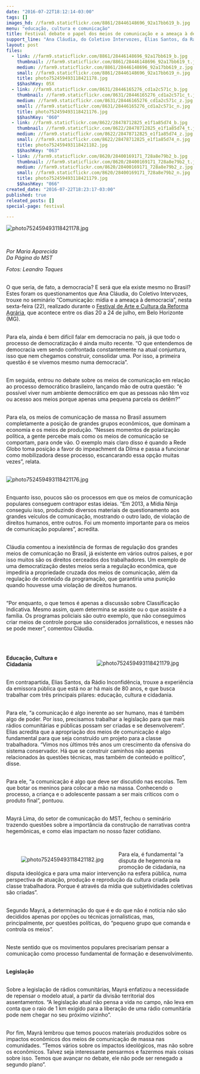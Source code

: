 ```yaml
---
date: "2016-07-22T18:12:14-03:00"
tags: []
images_hd: //farm9.staticflickr.com/8861/28446148696_92a17bb619_b.jpg
menu: "educação, cultura e comunicação"
title: Festival debate o papel dos meios de comunicação e a ameaça à democracia
support_line: "Ana Cláudia, do Coletivo Intervozes, Elias Santos, da Rádio Inconfidência e Mayrá Lima, do Setor de Comunicação do MST, estiveram presente na mesa,"
layout: post
files:
  - link: //farm9.staticflickr.com/8861/28446148696_92a17bb619_b.jpg
    thumbnail: //farm9.staticflickr.com/8861/28446148696_92a17bb619_t.jpg
    medium: //farm9.staticflickr.com/8861/28446148696_92a17bb619_z.jpg
    small: //farm9.staticflickr.com/8861/28446148696_92a17bb619_n.jpg
    title: photo752459493118421178.jpg
    $$hashKey: 05X
  - link: //farm9.staticflickr.com/8631/28446165276_cd1a2c571c_b.jpg
    thumbnail: //farm9.staticflickr.com/8631/28446165276_cd1a2c571c_t.jpg
    medium: //farm9.staticflickr.com/8631/28446165276_cd1a2c571c_z.jpg
    small: //farm9.staticflickr.com/8631/28446165276_cd1a2c571c_n.jpg
    title: photo752459493118421176.jpg
    $$hashKey: "060"
  - link: //farm9.staticflickr.com/8622/28478712825_e1f1a85d74_b.jpg
    thumbnail: //farm9.staticflickr.com/8622/28478712825_e1f1a85d74_t.jpg
    medium: //farm9.staticflickr.com/8622/28478712825_e1f1a85d74_z.jpg
    small: //farm9.staticflickr.com/8622/28478712825_e1f1a85d74_n.jpg
    title: photo752459493118421182.jpg
    $$hashKey: "063"
  - link: //farm9.staticflickr.com/8620/28400169171_728a8e79b2_b.jpg
    thumbnail: //farm9.staticflickr.com/8620/28400169171_728a8e79b2_t.jpg
    medium: //farm9.staticflickr.com/8620/28400169171_728a8e79b2_z.jpg
    small: //farm9.staticflickr.com/8620/28400169171_728a8e79b2_n.jpg
    title: photo752459493118421179.jpg
    $$hashKey: "066"
created_date: "2016-07-22T18:23:17-03:00"
published: true
releated_posts: []
special-page: festival

---
```

<p><img alt="photo752459493118421178.jpg" src="//farm9.staticflickr.com/8861/28446148696_92a17bb619_b.jpg" /></p>

<p>&nbsp;</p>

<p><em>Por Maria Aparecida<br />
Da P&aacute;gina do MST</em></p>

<p><em>Fotos: Leandro Taques</em></p>

<p><br />
O que seria, de fato, a democracia? E ser&aacute; que ela existe mesmo no Brasil? Estes foram os questionamentos que Ana Cl&aacute;udia, do Coletivo Intervozes, trouxe no semin&aacute;rio &ldquo;Comunica&ccedil;&atilde;o: m&iacute;dia e a amea&ccedil;a &agrave; democracia&rdquo;, nesta sexta-feira (22), realizado durante o <a href="http://www.mst.org.br/festival-da-reforma-agraria/">Festival de Arte e Cultura da Reforma Agr&aacute;ria</a>, que acontece entre os dias 20 a 24 de julho, em Belo Horizonte (MG).</p>

<p><br />
Para ela, ainda &eacute; bem dif&iacute;cil falar em democracia no pa&iacute;s, j&aacute; que todo o processo de democratiza&ccedil;&atilde;o &eacute; ainda muito recente. &ldquo;O que entendemos de democracia vem sendo confrontada constantemente na atual conjuntura, isso que nem chegamos construir, consolidar uma. Por isso, a primeira quest&atilde;o &eacute; se vivemos mesmo numa democracia&rdquo;.</p>

<p><br />
Em seguida, entrou no debate sobre os meios de comunica&ccedil;&atilde;o em rela&ccedil;&atilde;o ao processo democr&aacute;tico brasileiro, lan&ccedil;ando m&atilde;o de outra quest&atilde;o: &ldquo;&eacute; poss&iacute;vel viver num ambiente democr&aacute;tico em que as pessoas n&atilde;o t&ecirc;m voz ou acesso aos meios porque apenas uma pequena parcela os det&ecirc;m?&rdquo;</p>

<p><br />
Para ela, os meios de comunica&ccedil;&atilde;o de massa no Brasil assumem completamente a posi&ccedil;&atilde;o de grandes grupos econ&ocirc;micos, que dominam a economia e os meios de produ&ccedil;&atilde;o. &ldquo;Nesses momentos de polariza&ccedil;&atilde;o pol&iacute;tica, a gente percebe mais como os meios de comunica&ccedil;&atilde;o se comportam, para onde v&atilde;o. O exemplo mais claro disso &eacute; quando a Rede Globo toma posi&ccedil;&atilde;o a favor do impeachment da Dilma e passa a funcionar como mobilizadora desse processo, escancarando essa op&ccedil;&atilde;o muitas vezes&rdquo;, relata.<br />
&nbsp;</p>

<p><img alt="photo752459493118421176.jpg" src="//farm9.staticflickr.com/8631/28446165276_cd1a2c571c_b.jpg" /></p>

<p><br />
Enquanto isso, poucos s&atilde;o os processos em que os meios de comunica&ccedil;&atilde;o populares conseguem contrapor estas ideias. &ldquo;Em 2013, a M&iacute;dia Ninja conseguiu isso, produzindo diversos materiais de questionamento aos grandes ve&iacute;culos de comunica&ccedil;&atilde;o, mostrando o outro lado, de viola&ccedil;&atilde;o de direitos humanos, entre outros. Foi um momento importante para os meios de comunica&ccedil;&atilde;o populares&rdquo;, acredita.</p>

<p><br />
Cl&aacute;udia comentou a inexist&ecirc;ncia de formas de regula&ccedil;&atilde;o dos grandes meios de comunica&ccedil;&atilde;o no Brasil, j&aacute; existente em v&aacute;rios outros pa&iacute;ses, e por isso muitos s&atilde;o os direitos cerceados dos trabalhadores. Um exemplo de uma democratiza&ccedil;&atilde;o destes meios seria a regula&ccedil;&atilde;o econ&ocirc;mica, que impediria a propriedade cruzada dos meios de comunica&ccedil;&atilde;o, al&eacute;m da regula&ccedil;&atilde;o de conte&uacute;do da programa&ccedil;&atilde;o, que garantiria uma puni&ccedil;&atilde;o quando houvesse uma viola&ccedil;&atilde;o de direitos humanos.&nbsp;</p>

<p><br />
&ldquo;Por enquanto, o que temos &eacute; apenas a discuss&atilde;o sobre Classifica&ccedil;&atilde;o Indicativa. Mesmo assim, quem determina se assiste ou o que assiste &eacute; a fam&iacute;lia. Os programas policiais s&atilde;o outro exemplo, que n&atilde;o conseguimos criar meios de controle porque s&atilde;o considerados jornal&iacute;sticos, e nesses n&atilde;o se pode mexer&rdquo;, comentou Cl&aacute;udia.</p>

<p><br />
&nbsp;</p>

<figure class="image" style="float:right"><img alt="photo752459493118421179.jpg" src="//farm9.staticflickr.com/8620/28400169171_728a8e79b2_b.jpg" />
<figcaption></figcaption>
</figure>

<p><strong>Educa&ccedil;&atilde;o, Cultura e Cidadania</strong></p>

<p><br />
Em contrapartida, Elias Santos, da R&aacute;dio Inconfid&ecirc;ncia, trouxe a experi&ecirc;ncia da emissora p&uacute;blica que est&aacute; no ar h&aacute; mais de 80 anos, e que busca trabalhar com tr&ecirc;s principais pilares: educa&ccedil;&atilde;o, cultura e cidadania.</p>

<p><br />
Para ele, &ldquo;a comunica&ccedil;&atilde;o &eacute; algo inerente ao ser humano, mas &eacute; tamb&eacute;m algo de poder. Por isso, precisamos trabalhar a legisla&ccedil;&atilde;o para que mais r&aacute;dios comunit&aacute;rias e p&uacute;blicas possam ser criadas e se desenvolverem&rdquo;.<br />
Elias acredita que a apropria&ccedil;&atilde;o dos meios de comunica&ccedil;&atilde;o &eacute; algo fundamental para que seja constru&iacute;do um projeto para a classe trabalhadora. &ldquo;Vimos nos &uacute;ltimos tr&ecirc;s anos um crescimento da ofensiva do sistema conservador. H&aacute; que se construir caminhos n&atilde;o apenas relacionados &agrave;s quest&otilde;es t&eacute;cnicas, mas tamb&eacute;m de conte&uacute;do e pol&iacute;tico&rdquo;, disse.</p>

<p><br />
Para ele, &ldquo;a comunica&ccedil;&atilde;o &eacute; algo que deve ser discutido nas escolas. Tem que botar os meninos para colocar a m&atilde;o na massa. Conhecendo o processo, a crian&ccedil;a e o adolescente passam a ser mais cr&iacute;ticos com o produto final&rdquo;, pontuou.</p>

<p><br />
Mayr&aacute; Lima, do setor de comunica&ccedil;&atilde;o do MST, fechou o semin&aacute;rio trazendo quest&otilde;es sobre a import&acirc;ncia da constru&ccedil;&atilde;o de narrativas contra hegem&ocirc;nicas, e como elas impactam no nosso fazer cotidiano.</p>

<p>&nbsp;</p>

<figure class="image" style="float:left"><img alt="photo752459493118421182.jpg" src="//farm9.staticflickr.com/8622/28478712825_e1f1a85d74_b.jpg" />
<figcaption></figcaption>
</figure>

<p>Para ela, &eacute; fundamental &ldquo;a disputa de hegemonia na promo&ccedil;&atilde;o de cidadania, na disputa ideol&oacute;gica e para uma maior interven&ccedil;&atilde;o na esfera p&uacute;blica, numa perspectiva de atua&ccedil;&atilde;o, produ&ccedil;&atilde;o e reprodu&ccedil;&atilde;o da cultura criada pela classe trabalhadora. Porque &eacute; atrav&eacute;s da m&iacute;dia que subjetividades coletivas s&atilde;o criadas&rdquo;.</p>

<p><br />
Segundo Mayr&aacute;, a determina&ccedil;&atilde;o do que &eacute; e do que n&atilde;o &eacute; not&iacute;cia n&atilde;o s&atilde;o decididos apenas por op&ccedil;&otilde;es ou t&eacute;cnicas jornal&iacute;sticas, mas, principalmente, por quest&otilde;es pol&iacute;ticas, do &ldquo;pequeno grupo que comanda e controla os meios&rdquo;.&nbsp;</p>

<p><br />
Neste sentido que os movimentos populares precisariam pensar a comunica&ccedil;&atilde;o como processo fundamental de forma&ccedil;&atilde;o e desenvolvimento.</p>

<p><br />
<strong>Legisla&ccedil;&atilde;o</strong></p>

<p><br />
Sobre a legisla&ccedil;&atilde;o de r&aacute;dios comunit&aacute;rias, Mayr&aacute; enfatizou a necessidade de repensar o modelo atual, a partir da divis&atilde;o territorial dos assentamentos. &ldquo;A legisla&ccedil;&atilde;o atual n&atilde;o pensa a vida no campo, n&atilde;o leva em conta que o raio de 1 km exigido para a libera&ccedil;&atilde;o de uma r&aacute;dio comunit&aacute;ria pode nem chegar no seu pr&oacute;ximo vizinho&rdquo;.</p>

<p><br />
Por fim, Mayr&aacute; lembrou que temos poucos materiais produzidos sobre os impactos econ&ocirc;micos dos meios de comunica&ccedil;&atilde;o de massa nas comunidades. &ldquo;Temos v&aacute;rios sobre os impactos ideol&oacute;gicos, mas n&atilde;o sobre os econ&ocirc;micos. Talvez seja interessante pensarmos e fazermos mais coisas sobre isso. Temos que avan&ccedil;ar no debate, ele n&atilde;o pode ser renegado a segundo plano&rdquo;.</p>

<p>&nbsp;</p>
